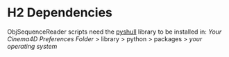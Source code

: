 
# H2 Dependencies
ObjSequenceReader scripts need the [pyshull](https://github.com/TimSC/pyshull) library to be installed in: *Your Cinema4D Preferences Folder* > library > python > packages > *your operating system*
